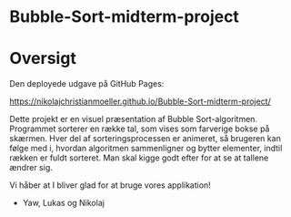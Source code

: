# Bubble-Sort-midterm-project

# Oversigt

Den deployede udgave på GitHub Pages:

https://nikolajchristianmoeller.github.io/Bubble-Sort-midterm-project/


Dette projekt er en visuel præsentation af Bubble Sort-algoritmen. Programmet sorterer en række tal, som vises som farverige bokse på skærmen. Hver del af sorteringsprocessen er animeret, så brugeren kan følge med i, hvordan algoritmen sammenligner og bytter elementer, indtil rækken er fuldt sorteret. Man skal kigge godt efter for at se at tallene ændrer sig.

Vi håber at I bliver glad for at bruge vores applikation!

- Yaw, Lukas og Nikolaj
